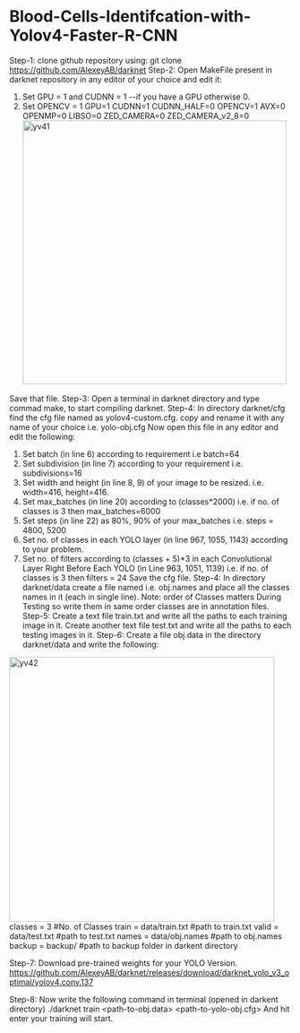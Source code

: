 # Blood-Cells-Identifcation-with-Yolov4-Faster-R-CNN


Step-1:
	clone github repository using: 
git clone https://github.com/AlexeyAB/darknet
Step-2:
Open MakeFile present in darknet repository in any editor of your choice and edit it:
1.	Set GPU = 1 and CUDNN = 1 --if you have a GPU otherwise 0.
2.	Set OPENCV = 1 
GPU=1
CUDNN=1
CUDNN_HALF=0
OPENCV=1
AVX=0
OPENMP=0
LIBSO=0
ZED_CAMERA=0
ZED_CAMERA_v2_8=0<img width="471" alt="yv41" src="https://user-images.githubusercontent.com/64285157/110252259-58866c00-7f39-11eb-8609-c8435ca84523.PNG">


Save that file. 
Step-3:
	Open a terminal in darknet directory and type commad make, to start compiling darknet.
Step-4:
	In directory darknet/cfg find the cfg file named as yolov4-custom.cfg. copy and rename it with any name of your choice i.e. yolo-obj.cfg 
Now open this file in any editor and edit the following:
1.	Set batch (in line 6) according to requirement i.e batch=64
2.	Set subdivision (in line 7) according to your requirement i.e. subdivisions=16
3.	Set width and height (in line 8, 9) of your image to be resized. i.e. width=416, height=416.
4.	Set max_batches (in line 20) according to (classes*2000) i.e. if no. of classes is 3 then max_batches=6000
5.	Set steps (in line 22) as 80%, 90% of your max_batches i.e. steps = 4800, 5200
6.	Set no. of classes in each YOLO layer (in line 967, 1055, 1143) according to your problem.
7.	Set no. of filters according to (classes + 5)*3 in each Convolutional Layer Right Before Each YOLO (in Line 963, 1051, 1139) i.e. if no. of classes is 3 then filters = 24
Save the cfg file.
Step-4:
	In directory darknet/data create a file named i.e. obj.names and place all the classes names in it (each in single line).
Note: order of Classes matters During Testing so write them in same order classes are in annotation files.
Step-5:
	Create a text file train.txt and write all the paths to each training image in it.
	Create another text file test.txt and write all the paths to each testing images in it.
Step-6:
	Create a file obj.data in the directory darknet/data and write the following:
<img width="473" alt="yv42" src="https://user-images.githubusercontent.com/64285157/110252308-a3a07f00-7f39-11eb-9aa8-a39fcfd1f026.PNG">
classes = 3 #No. of Classes
train  = data/train.txt  #path to train.txt
valid  = data/test.txt	  #path to test.txt
names = data/obj.names	  #path to obj.names
backup = backup/	  #path to backup folder in darkent directory

Step-7:
	Download pre-trained weights for your YOLO Version. https://github.com/AlexeyAB/darknet/releases/download/darknet_yolo_v3_optimal/yolov4.conv.137

Step-8:
	Now write the following command in terminal (opened in darkent directory) 
./darknet train <path-to-obj.data> <path-to-yolo-obj.cfg> <path-to-pre-trained-weights>
And hit enter your training will start.
	
